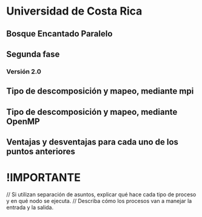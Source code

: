 # Universidad de Costa Rica
## Bosque Encantado Paralelo
## Segunda fase
### Versión 2.0

## Tipo de descomposición y mapeo, mediante mpi

## Tipo de descomposición y mapeo, mediante OpenMP

## Ventajas y desventajas para cada uno de los puntos anteriores


# !IMPORTANTE
// Si utilizan separación de asuntos, explicar qué hace cada tipo de proceso y en qué nodo se ejecuta.
// Describa cómo los procesos van a manejar la entrada y la salida.